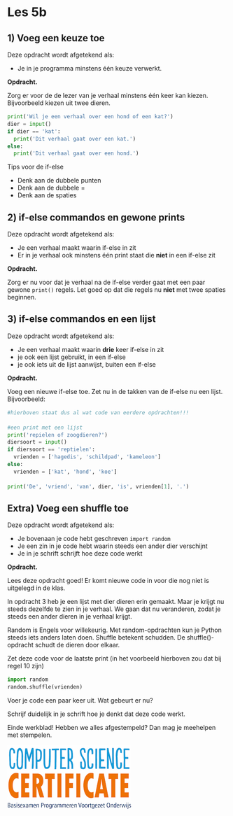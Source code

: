 # Les 5b

## 1\) Voeg een keuze toe

Deze opdracht wordt afgetekend als:

* Je in je programma minstens één keuze verwerkt.

**Opdracht.**

Zorg er voor de de lezer van je verhaal minstens één keer kan kiezen. Bijvoorbeeld kiezen uit twee dieren.

```python
print('Wil je een verhaal over een hond of een kat?')
dier = input()
if dier == 'kat':
  print('Dit verhaal gaat over een kat.')
else:
  print('Dit verhaal gaat over een hond.')
```

Tips voor de if-else

* Denk aan de dubbele punten
* Denk aan de dubbele =
* Denk aan de spaties

## 2\) if-else commandos en gewone prints

Deze opdracht wordt afgetekend als:

* Je een verhaal maakt waarin if-else in zit
* Er in je verhaal ook minstens één print staat die **niet** in een if-else zit

**Opdracht.**

Zorg er nu voor dat je verhaal na de if-else verder gaat met een paar gewone `print()` regels. Let goed op dat die regels nu **niet** met twee spaties beginnen.

## 3\) if-else commandos en een lijst

Deze opdracht wordt afgetekend als:

* Je een verhaal maakt waarin **drie** keer if-else in zit
* je ook een lijst gebruikt, in een if-else
* je ook iets uit de lijst aanwijst, buiten een if-else

**Opdracht.**

Voeg een nieuwe if-else toe. Zet nu in de takken van de if-else nu een lijst. Bijvoorbeeld:

```python
#hierboven staat dus al wat code van eerdere opdrachten!!!

#een print met een lijst
print('repielen of zoogdieren?')
diersoort = input()
if diersoort == 'reptielen':
  vrienden = ['hagedis', 'schildpad', 'kameleon']
else:
  vrienden = ['kat', 'hond', 'koe']

print('De', 'vriend', 'van', dier, 'is', vrienden[1], '.')
```

## Extra\) Voeg een shuffle toe 

Deze opdracht wordt afgetekend als:

* Je bovenaan je code hebt geschreven `import random`
* Je een zin in je code hebt waarin steeds een ander dier verschijnt
* Je in je schrift schrijft hoe deze code werkt

**Opdracht.**

Lees deze opdracht goed! Er komt nieuwe code in voor die nog niet is uitgelegd in de klas.

In opdracht 3 heb je een lijst met dier dieren erin gemaakt. Maar je krijgt nu steeds dezelfde te zien in je verhaal. We gaan dat nu veranderen, zodat je steeds een ander dieren in je verhaal krijgt.

Random is Engels voor willekeurig. Met random-opdrachten kun je Python steeds iets anders laten doen. Shuffle betekent schudden. De shuffle\(\)-opdracht schudt de dieren door elkaar.

Zet deze code voor de laatste print \(in het voorbeeld hierboven zou dat bij regel 10 zijn\)

```python
import random
random.shuffle(vrienden)
```

Voer je code een paar keer uit. Wat gebeurt er nu?

Schrijf duidelijk in je schrift hoe je denkt dat deze code werkt.

Einde werkblad! Hebben we alles afgestempeld? Dan mag je meehelpen met stempelen.

![](/img/logoCSCert_10cm.jpg)

